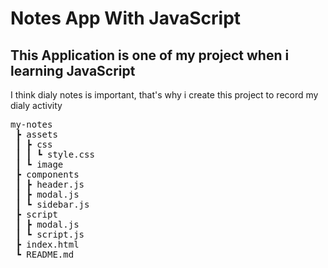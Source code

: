 # Notes App With JavaScript

## This Application is one of my project when i learning JavaScript

I think dialy notes is important, that's why i create this project to record my dialy activity

<pre>
my-notes
 ┣ assets
 ┃ ┣ css
 ┃ ┃ ┗ style.css
 ┃ ┗ image
 ┣ components
 ┃ ┣ header.js
 ┃ ┣ modal.js
 ┃ ┗ sidebar.js
 ┣ script
 ┃ ┣ modal.js
 ┃ ┗ script.js
 ┣ index.html
 ┗ README.md
</pre>
